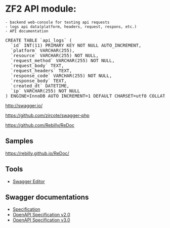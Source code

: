# ZF2 API module: 
    - backend web-console for testing api requests
    - logs api data(platform, headers, request, respons, etc.)
    - API documentation

<pre>
CREATE TABLE `api_logs` (
  `id` INT(11) PRIMARY KEY NOT NULL AUTO_INCREMENT,
  `platform` VARCHAR(255),
  `resource` VARCHAR(255) NOT NULL,
  `request_method` VARCHAR(255) NOT NULL,
  `request_body` TEXT,
  `request_headers` TEXT,
  `response_code` VARCHAR(255) NOT NULL,
  `response_body` TEXT,
  `created_dt` DATETIME,
  `ip` VARCHAR(255) NOT NULL
) ENGINE=InnoDB AUTO_INCREMENT=1 DEFAULT CHARSET=utf8 COLLATE=utf8_unicode_ci;
</pre>

http://swagger.io/

https://github.com/zircote/swagger-php

https://github.com/Rebilly/ReDoc

## Samples

https://rebilly.github.io/ReDoc/

## Tools

 - [Swagger Editor](http://editor.swagger.io)
 
## Swagger documentations

 - [Specification](http://swagger.io/specification) 
 - [OpenAPI Specification v2.0](https://github.com/OAI/OpenAPI-Specification/blob/master/versions/2.0.md) 
 - [OpenAPI Specification v3.0](https://github.com/OAI/OpenAPI-Specification/blob/OpenAPI.next/versions/3.0.md) 